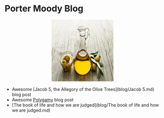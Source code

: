 # Porter Moody Blog

<p class="aligncenter">
    <img src="blog/gilead.jpg" alt="centered image" width="200" height="200"/>
</p>

<style>
.aligncenter {
    text-align: center;
}
</style>

 - Awesome [Jacob 5, the Allegory of the Olive Trees](blog/Jacob 5.md) blog post
 - Awesome [Polygamy](blog/Polygamy.md) blog post 
 - [The book of life and how we are judged](blog/The book of life and how we are judged.md)


<!-- 
## Who's Porter Moody??
I'm Porter and I love linear algebra. I think it is the framework for the universe. It has powerful applications in many fields including physics, statitics, chemistry, database architecture, computer science, differential equations. If you want to read more take a gander at this <a href="article/" target="_blank">linear algebra is in all things article</a> -->

<!-- If you want to know more, take a look at <a href="resume/" target="_blank">my resume</a> -->

<!-- # Other Cool Stuff -->
<!--  - Once I had an idea to make a [Facebook Marketplace Project](Facebook Marketplace Project/README.md) -->

<!--  - I'm always plugging <a href="https://open.spotify.com/artist/5cPd79HlwskcQGkXXSpgQA?si=xbSpWU33S1yRsxYCHSzEHw" target="_blank">my music</a> -->





<!-- ### Footer

Last updated: December 2020 -->
